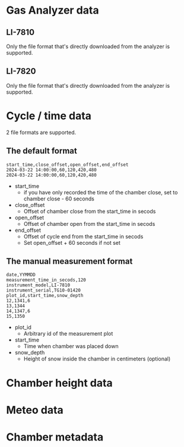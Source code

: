 # Gas Analyzer data
## LI-7810
Only the file format that's directly downloaded from the analyzer is supported.
## LI-7820
Only the file format that's directly downloaded from the analyzer is supported.
# Cycle / time data
2 file formats are supported.
## The default format

```
start_time,close_offset,open_offset,end_offset
2024-03-22 14:00:00,60,120,420,480
2024-03-22 14:00:00,60,120,420,480
```

- start_time
  - if you have only recorded the time of the chamber close, set to chamber
  close - 60 seconds
- close_offset
  - Offset of chamber close from the start_time in secods
- open_offset
  - Offset of chamber open from the start_time in secods
- end_offset
  - Offset of cycle end from the start_time in secods
  - Set open_offset + 60 seconds if not set

## The manual measurement format

```
date,YYMMDD
measurement_time_in_secods,120
instrument_model,LI-7810
instrument_serial,TG10-01420
plot_id,start_time,snow_depth
12,1341,6
13,1344
14,1347,6
15,1350
```

- plot_id
  - Arbitrary id of the measurement plot
- start_time
  - Time when chamber was placed down
- snow_depth
  - Height of snow inside the chamber in centimeters (optional)

# Chamber height data
# Meteo data
# Chamber metadata
